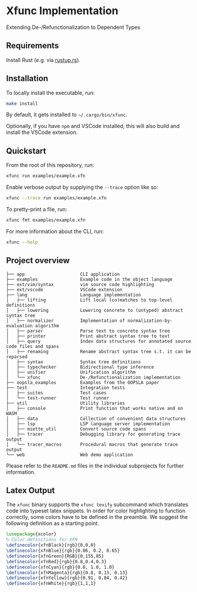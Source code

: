 # Xfunc Implementation

Extending De-/Refunctionalization to Dependent Types

## Requirements

Install Rust (e.g. via [rustup.rs](https://rustup.rs/)).

## Installation

To locally install the executable, run:

```sh
make install
```

By default, it gets installed to `~/.cargo/bin/xfunc`.

Optionally, if you have `npm` and VSCode installed, this will also build and install the VSCode extension.

## Quickstart

From the root of this repository, run:

```sh
xfunc run examples/example.xfn
```

Enable verbose output by supplying the `--trace` option like so:

```sh
xfunc --trace run examples/example.xfn
```

To pretty-print a file, run:

```sh
xfunc fmt examples/example.xfn
```

For more information about the CLI, run:

```sh
xfunc --help
```

## Project overview

```text
├── app                     CLI application
├── examples                Example code in the object language
├── ext/vim/syntax          vim source code highlighting
├── ext/vscode              VSCode extension
├── lang                    Language implementation
│   ├── lifting             Lift local (co)matches to top-level definitions
│   ├── lowering            Lowering concrete to (untyped) abstract syntax tree
│   ├── normalizer          Implementation of normalization-by-evaluation algorithm
│   ├── parser              Parse text to concrete syntax tree
│   ├── printer             Print abstract syntax tree to text
│   ├── query               Index data structures for annotated source code files and spans
│   ├── renaming            Rename abstract syntax tree s.t. it can be reparsed
│   ├── syntax              Syntax tree definitions
│   ├── typechecker         Bidirectional type inference
│   ├── unifier             Unification algorithm
│   └── xfunc               De-/Refunctionalization implementation
├── oopsla_examples         Examples from the OOPSLA paper
├── test                    Integration tests
│   ├── suites              Test cases
│   └── test-runner         Test runner
├── util                    Utility libraries
│   ├── console             Print function that works native and on WASM
│   ├── data                Collection of convenient data structures
│   ├── lsp                 LSP language server implementation
│   ├── miette_util         Convert source code spans
│   ├── tracer              Debugging library for generating trace output
│   └── tracer_macros       Procedural macros that generate trace output
└── web                     Web demo application
```

Please refer to the `README.md` files in the individual subprojects for further information.

## Latex Output

The `xfunc` binary supports the `xfunc texify` subcommand which translates code into typeset latex snippets.
In order for color highlighting to function correctly, some colors have to be defined in the preamble. We suggest the following definition as a starting point.

```tex
\usepackage{xcolor}
% Color definitions for XFN
\definecolor{xfnBlack}{rgb}{0,0,0}
\definecolor{xfnBlue}{rgb}{0.06, 0.2, 0.65}
\definecolor{xfnGreen}{RGB}{0,155,85}
\definecolor{xfnRed}{rgb}{0.8,0.4,0.3}
\definecolor{xfnCyan}{rgb}{0.0, 1.0, 1.0}
\definecolor{xfnMagenta}{rgb}{0.8, 0.13, 0.13}
\definecolor{xfnYellow}{rgb}{0.91, 0.84, 0.42}
\definecolor{xfnWhite}{rgb}{1,1,1}
```
